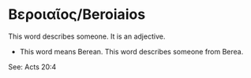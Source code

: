 # Βεροιαῖος/Beroiaios
This word describes someone. It is an adjective.

* This word means Berean. This word describes someone from Berea.

See: Acts  20:4

